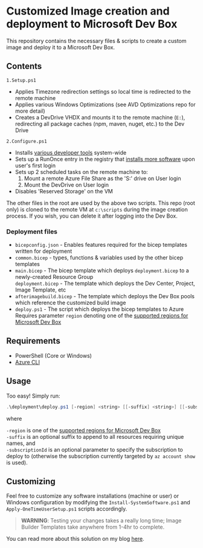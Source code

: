 # Customized Image creation and deployment to Microsoft Dev Box

This repository contains the necessary files & scripts to create a custom image and deploy it to a Microsoft Dev Box.

## Contents

`1.Setup.ps1`

* Applies Timezone redirection settings so local time is redirected to the remote machine
* Applies various Windows Optimizations (see AVD Optimizations repo for more detail)
* Creates a DevDrive VHDX and mounts it to the remote machine (`E:`), redirecting all package caches (npm, maven, nuget, etc.) to the Dev Drive

`2.Configure.ps1`

* Installs [various developer tools](Install-SystemSoftware.ps1) system-wide
* Sets up a RunOnce entry in the registry that [installs more software](Apply-OneTimeUserSetup.ps1) upon user's first login
* Sets up 2 scheduled tasks on the remote machine to:
  1. Mount a remote Azure File Share as the 'S:' drive on User login
  1. Mount the DevDrive on User login
* Disables 'Reserved Storage' on the VM

The other files in the root are used by the above two scripts. This repo (root only) is cloned to the remote VM at `c:\scripts` during the image creation process. If you wish, you can delete it after logging into the Dev Box.

### Deployment files

* `bicepconfig.json` - Enables features required for the bicep templates written for deployment
* `common.bicep` - types, functions & variables used by the other bicep templates
* `main.bicep` - The bicep template which deploys `deployment.bicep` to a newly-created Resource Group \
`deployment.bicep` - The template which deploys the Dev Center, Project, Image Template, etc
* `afterimagebuild.bicep` - The template which deploys the Dev Box pools which reference the customized build image
* `deploy.ps1` - The script which deploys the bicep templates to Azure \
Requires parameter `region` denoting one of the [supported regions for Microsoft Dev Box](https://azure.microsoft.com/en-us/products/dev-box/#faq)

## Requirements

* PowerShell (Core or Windows)
* [Azure CLI](https://learn.microsoft.com/en-us/cli/azure/install-azure-cli-windows?tabs=azure-cli#install-or-update)

## Usage

Too easy! Simply run:

```powershell
.\deployment\deploy.ps1 [-region] <string> [[-suffix] <string>] [[-subscriptionId] <string>]
```

where

`-region` is one of the [supported regions for Microsoft Dev Box](https://azure.microsoft.com/en-us/products/dev-box/#faq) \
`-suffix` is an optional suffix to append to all resources requiring unique names, and \
`-subscriptionId` is an optional parameter to specify the subscription to deploy to (otherwise the subscription currently targeted by `az account show` is used).

## Customizing

Feel free to customize any software installations (machine or user) or Windows configuration by modifying the `Install-SystemSoftware.ps1` and `Apply-OneTimeUserSetup.ps1` scripts accordingly.
> **WARNING**: Testing your changes takes a really long time; Image Builder Templates take anywhere from 1-4hr to complete.

You can read more about this solution on my blog [here](https://netitude.bc3tech.net/2024/02/06/microsoft-dev-box-make-it-your-own/).